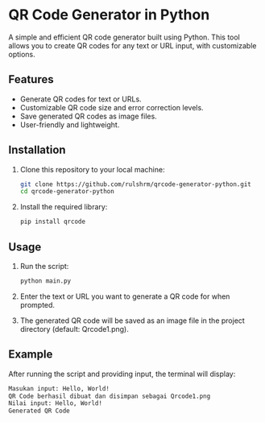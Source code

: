 # QR Code Generator in Python

A simple and efficient QR code generator built using Python. This tool allows you to create QR codes for any text or URL input, with customizable options.

## Features

- Generate QR codes for text or URLs.
- Customizable QR code size and error correction levels.
- Save generated QR codes as image files.
- User-friendly and lightweight.

## Installation

1. Clone this repository to your local machine:
   ```bash
   git clone https://github.com/rulshrm/qrcode-generator-python.git
   cd qrcode-generator-python
   ```

2. Install the required library:
   ```bash
   pip install qrcode
   ```

## Usage

1. Run the script:
    ```bash
    python main.py
    ```
2. Enter the text or URL you want to generate a QR code for when prompted.

3. The generated QR code will be saved as an image file in the project directory (default: Qrcode1.png).

## Example

After running the script and providing input, the terminal will display:
  ```bash
  Masukan input: Hello, World!
  QR Code berhasil dibuat dan disimpan sebagai Qrcode1.png
  Nilai input: Hello, World!
  Generated QR Code
  ```
